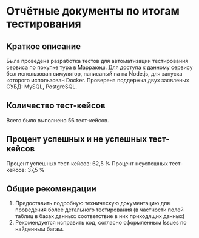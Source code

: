 # Отчётные документы по итогам тестирования

## Kраткое описание

Была проведена разработка тестов для автоматизации тестирования сервиса по покупке тура в Марракеш. 
Для доступа к данному сервису был использован симулятор, написаный на на Node.js, для запуска которого использован Docker.
Проверена поддержка двух заявленых СУБД: MySQL, PostgreSQL.

## Количество тест-кейсов

Всего было выполнено 56 тест-кейсов.

## Процент успешных и не успешных тест-кейсов

Процент успешных тест-кейсов: 62,5 %
Процент неуспешных тест-кейсов: 37,5 %

## Общие рекомендации

1. Предоставить подробную техническую документацию для проведения более детального тестирования (в частности полей таблиц в базах данных: соответствие в них приходящих данных)
2. Рекомендуется исправить код, согласно оформленным Issues по найденным багам. 
